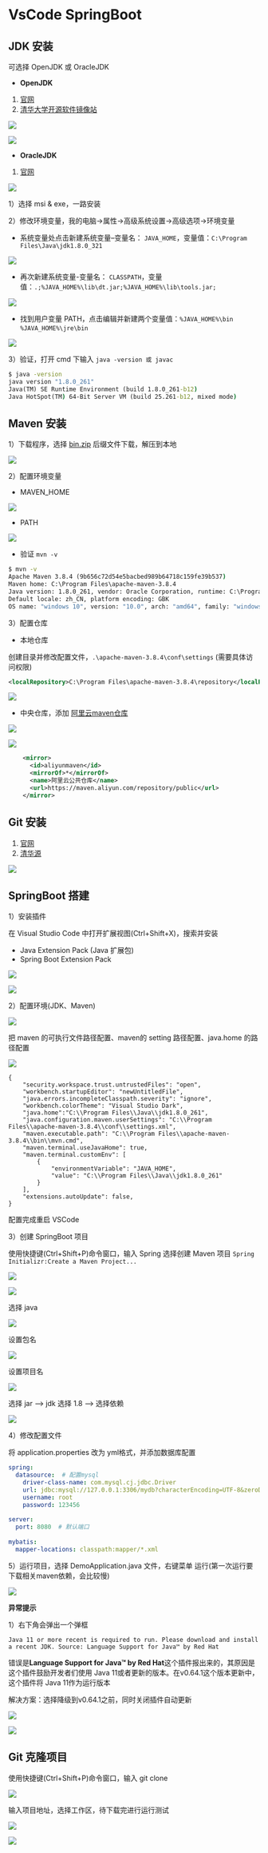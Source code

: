 # VsCode SpringBoot 

## JDK 安装

可选择 OpenJDK 或 OracleJDK

- **OpenJDK**

1. [官网](https://www.openlogic.com/openjdk-downloads)
2. [清华大学开源软件镜像站](https://mirrors.tuna.tsinghua.edu.cn/AdoptOpenJDK/8/jdk/x64/windows/)

![](https://yuikuen-1259273046.cos.ap-guangzhou.myqcloud.com/devops/image-20220221120055668.png)

![](https://yuikuen-1259273046.cos.ap-guangzhou.myqcloud.com/devops/image-20220221120301777.png)

- **OracleJDK**

1. [官网](https://www.oracle.com/java/technologies/downloads/)

![](https://yuikuen-1259273046.cos.ap-guangzhou.myqcloud.com/devops/image-20220221133546365.png)

1）选择 msi & exe，一路安装

2）修改环境变量，我的电脑→属性→高级系统设置→高级选项→环境变量

- 系统变量处点击新建系统变量–变量名： `JAVA_HOME`，变量值：`C:\Program Files\Java\jdk1.8.0_321`

![](https://yuikuen-1259273046.cos.ap-guangzhou.myqcloud.com/devops/image-20220221135002345.png)

- 再次新建系统变量-变量名： `CLASSPATH`，变量值：`.;%JAVA_HOME%\lib\dt.jar;%JAVA_HOME%\lib\tools.jar;`

![](https://yuikuen-1259273046.cos.ap-guangzhou.myqcloud.com/devops/image-20220221135524774.png)

- 找到用户变量 PATH，点击编辑并新建两个变量值：`%JAVA_HOME%\bin` `%JAVA_HOME%\jre\bin`

![](https://yuikuen-1259273046.cos.ap-guangzhou.myqcloud.com/devops/image-20220221140146796.png)

3）验证，打开 cmd 下输入 `java -version 或 javac`

```cmd
$ java -version
java version "1.8.0_261"
Java(TM) SE Runtime Environment (build 1.8.0_261-b12)
Java HotSpot(TM) 64-Bit Server VM (build 25.261-b12, mixed mode)
```

## Maven 安装

1）下载程序，选择 [bin.zip](https://maven.apache.org/download.cgi) 后缀文件下载，解压到本地

![](https://yuikuen-1259273046.cos.ap-guangzhou.myqcloud.com/devops/image-20220221141047035.png)

2）配置环境变量

- MAVEN_HOME

![](https://yuikuen-1259273046.cos.ap-guangzhou.myqcloud.com/devops/image-20220221141811291.png)

- PATH

![](https://yuikuen-1259273046.cos.ap-guangzhou.myqcloud.com/devops/image-20220221141555797.png)

- 验证 `mvn -v`

```cmd
$ mvn -v
Apache Maven 3.8.4 (9b656c72d54e5bacbed989b64718c159fe39b537)
Maven home: C:\Program Files\apache-maven-3.8.4
Java version: 1.8.0_261, vendor: Oracle Corporation, runtime: C:\Program Files\Java\jdk1.8.0_261\jre
Default locale: zh_CN, platform encoding: GBK
OS name: "windows 10", version: "10.0", arch: "amd64", family: "windows"
```

3）配置仓库

- 本地仓库

创建目录并修改配置文件，`.\apache-maven-3.8.4\conf\settings` (需要具体访问权限)

```xml
<localRepository>C:\Program Files\apache-maven-3.8.4\repository</localRepository>
```

![](https://yuikuen-1259273046.cos.ap-guangzhou.myqcloud.com/devops/image-20220221143653457.png)

- 中央仓库，添加 [阿里云maven仓库](https://developer.aliyun.com/mvn/guide)

![](https://yuikuen-1259273046.cos.ap-guangzhou.myqcloud.com/devops/image-20220221144415645.png)

![](https://yuikuen-1259273046.cos.ap-guangzhou.myqcloud.com/devops/image-20220221145314721.png)

```xml
    <mirror>
      <id>aliyunmaven</id>
      <mirrorOf>*</mirrorOf>
      <name>阿里云公共仓库</name>
      <url>https://maven.aliyun.com/repository/public</url>
    </mirror>
```

## Git 安装

1. [官网](https://git-scm.com/)
2. [清华源](https://mirrors.tuna.tsinghua.edu.cn/github-release/git-for-windows/git/LatestRelease/)

![](https://yuikuen-1259273046.cos.ap-guangzhou.myqcloud.com/devops/image-20220221145515599.png)

## SpringBoot 搭建

1）安装插件

在 Visual Studio Code 中打开扩展视图(Ctrl+Shift+X)，搜索并安装

- Java Extension Pack (Java 扩展包)
- Spring Boot Extension Pack

![](https://yuikuen-1259273046.cos.ap-guangzhou.myqcloud.com/devops/image-20220221145837536.png)

![](https://yuikuen-1259273046.cos.ap-guangzhou.myqcloud.com/devops/image-20220221152233092.png)

2）配置环境(JDK、Maven)

![](https://yuikuen-1259273046.cos.ap-guangzhou.myqcloud.com/devops/image-20220221152534220.png)

把 maven 的可执行文件路径配置、maven的 setting 路径配置、java.home 的路径配置

![](https://yuikuen-1259273046.cos.ap-guangzhou.myqcloud.com/devops/image-20220221153137855.png)

```
{
    "security.workspace.trust.untrustedFiles": "open",
    "workbench.startupEditor": "newUntitledFile",
    "java.errors.incompleteClasspath.severity": "ignore",
    "workbench.colorTheme": "Visual Studio Dark",
    "java.home":"C:\\Program Files\\Java\\jdk1.8.0_261",
    "java.configuration.maven.userSettings": "C:\\Program Files\\apache-maven-3.8.4\\conf\\settings.xml",
    "maven.executable.path": "C:\\Program Files\\apache-maven-3.8.4\\bin\\mvn.cmd",
    "maven.terminal.useJavaHome": true,
    "maven.terminal.customEnv": [
        {
            "environmentVariable": "JAVA_HOME",
            "value": "C:\\Program Files\\Java\\jdk1.8.0_261"
        }
    ],
    "extensions.autoUpdate": false,
}
```

配置完成重启 VSCode

3）创建 SpringBoot 项目

使用快捷键(Ctrl+Shift+P)命令窗口，输入 Spring 选择创建 Maven 项目 `Spring Initializr:Create a Maven Project...`

![](https://yuikuen-1259273046.cos.ap-guangzhou.myqcloud.com/devops/image-20220221153901836.png)

![](https://yuikuen-1259273046.cos.ap-guangzhou.myqcloud.com/devops/image-20220221154026593.png)

选择 java

![](https://yuikuen-1259273046.cos.ap-guangzhou.myqcloud.com/devops/image-20220221154103719.png)

设置包名

![](https://yuikuen-1259273046.cos.ap-guangzhou.myqcloud.com/devops/image-20220221154142247.png)

设置项目名

![](https://yuikuen-1259273046.cos.ap-guangzhou.myqcloud.com/devops/image-20220221154156150.png)

选择 jar --> jdk 选择 1.8 --> 选择依赖

![](https://yuikuen-1259273046.cos.ap-guangzhou.myqcloud.com/devops/image-20220221155142385.png)

4）修改配置文件

将 application.properties 改为 yml格式，并添加数据库配置

```yaml
spring:
  datasource:  # 配置mysql
    driver-class-name: com.mysql.cj.jdbc.Driver
    url: jdbc:mysql://127.0.0.1:3306/mydb?characterEncoding=UTF-8&zeroDateTimeBehavior=convertToNull&allowMultiQueries=true&serverTimezone=Asia/Shanghai&useSSL=false
    username: root
    password: 123456
    
server:
  port: 8080  # 默认端口
  
mybatis:
  mapper-locations: classpath:mapper/*.xml 

```

5）运行项目，选择 DemoApplication.java 文件，右键菜单 运行(第一次运行要下载相关maven依赖，会比较慢)

![](https://yuikuen-1259273046.cos.ap-guangzhou.myqcloud.com/devops/image-20220221160842429.png)

**异常提示**

1）右下角会弹出一个弹框

`Java 11 or more recent is required to run. Please download and install a recent JDK.
Source: Language Support for Java™ by Red Hat`

错误是**Language Support for Java™ by Red Hat**这个插件报出来的，其原因是这个插件鼓励开发者们使用 Java 11或者更新的版本。在v0.64.1这个版本更新中，这个插件将 Java 11作为运行版本

解决方案：选择降级到v0.64.1之前，同时关闭插件自动更新

![](https://yuikuen-1259273046.cos.ap-guangzhou.myqcloud.com/devops/image-20220221155953950.png)

![](https://yuikuen-1259273046.cos.ap-guangzhou.myqcloud.com/devops/image-20220221160134291.png)

## Git 克隆项目

使用快捷键(Ctrl+Shift+P)命令窗口，输入 git clone

![](https://yuikuen-1259273046.cos.ap-guangzhou.myqcloud.com/devops/image-20220221161249590.png)

输入项目地址，选择工作区，待下载完进行运行测试

![](https://yuikuen-1259273046.cos.ap-guangzhou.myqcloud.com/devops/image-20220221161414983.png)

![](https://yuikuen-1259273046.cos.ap-guangzhou.myqcloud.com/devops/image-20220221162027244.png)